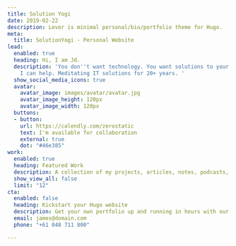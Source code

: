 ```yaml
---
title: Solution Yogi
date: 2019-02-22
description: Lever is minimal personal/bio/portfolio theme for Hugo.
meta:
  title: SolutionYogi - Personal Website
lead:
  enabled: true
  heading: Hi, I am Jd.
  description: 'You don''t want technology. You want solutions to your business problems.
    I can help. Meditating IT solutions for 20+ years. '
  show_social_media_icons: true
  avatar:
    avatar_image: images/avatar/avatar.jpg
    avatar_image_height: 120px
    avatar_image_width: 120px
  buttons:
  - button: 
    url: https://calendly.com/zerostatic
    text: I'm available for collaboration
    external: true
    dot: "#46e385"
work:
  enabled: true
  heading: Featured Work
  description: A collection of my projects, articles, notes, podcasts, talks and more
  show_view_all: false
  limit: "12"
cta:
  enabled: false
  heading: Kickstart your Hugo website
  description: Get your own portfolio up and running in hours with our premium template.
  email: james@domain.com
  phone: "+61 048 711 800"

---
```

